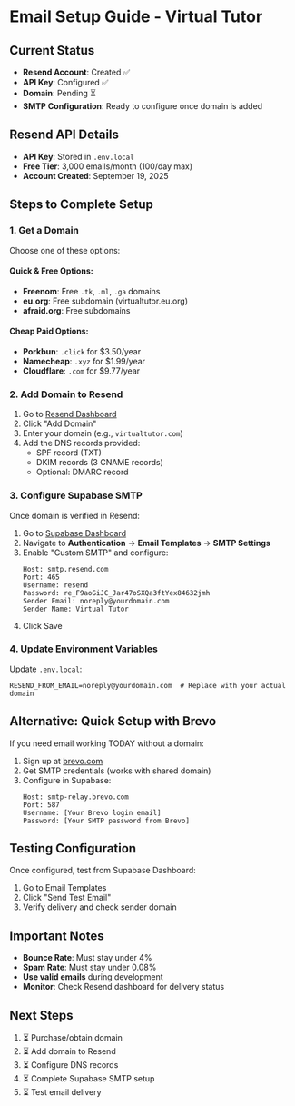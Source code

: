 # Email Setup Guide - Virtual Tutor

## Current Status
- **Resend Account**: Created ✅
- **API Key**: Configured ✅
- **Domain**: Pending ⏳
- **SMTP Configuration**: Ready to configure once domain is added

## Resend API Details
- **API Key**: Stored in `.env.local`
- **Free Tier**: 3,000 emails/month (100/day max)
- **Account Created**: September 19, 2025

## Steps to Complete Setup

### 1. Get a Domain
Choose one of these options:

#### Quick & Free Options:
- **Freenom**: Free `.tk`, `.ml`, `.ga` domains
- **eu.org**: Free subdomain (virtualtutor.eu.org)
- **afraid.org**: Free subdomains

#### Cheap Paid Options:
- **Porkbun**: `.click` for $3.50/year
- **Namecheap**: `.xyz` for $1.99/year
- **Cloudflare**: `.com` for $9.77/year

### 2. Add Domain to Resend
1. Go to [Resend Dashboard](https://resend.com/domains)
2. Click "Add Domain"
3. Enter your domain (e.g., `virtualtutor.com`)
4. Add the DNS records provided:
   - SPF record (TXT)
   - DKIM records (3 CNAME records)
   - Optional: DMARC record

### 3. Configure Supabase SMTP
Once domain is verified in Resend:

1. Go to [Supabase Dashboard](https://supabase.com/dashboard/project/thhqeoiubohpxxempfpi/settings/auth)
2. Navigate to **Authentication** → **Email Templates** → **SMTP Settings**
3. Enable "Custom SMTP" and configure:
   ```
   Host: smtp.resend.com
   Port: 465
   Username: resend
   Password: re_F9aoGiJC_Jar47oSXQa3ftYex84632jmh
   Sender Email: noreply@yourdomain.com
   Sender Name: Virtual Tutor
   ```
4. Click Save

### 4. Update Environment Variables
Update `.env.local`:
```env
RESEND_FROM_EMAIL=noreply@yourdomain.com  # Replace with your actual domain
```

## Alternative: Quick Setup with Brevo
If you need email working TODAY without a domain:

1. Sign up at [brevo.com](https://www.brevo.com)
2. Get SMTP credentials (works with shared domain)
3. Configure in Supabase:
   ```
   Host: smtp-relay.brevo.com
   Port: 587
   Username: [Your Brevo login email]
   Password: [Your SMTP password from Brevo]
   ```

## Testing Configuration
Once configured, test from Supabase Dashboard:
1. Go to Email Templates
2. Click "Send Test Email" 
3. Verify delivery and check sender domain

## Important Notes
- **Bounce Rate**: Must stay under 4%
- **Spam Rate**: Must stay under 0.08%
- **Use valid emails** during development
- **Monitor**: Check Resend dashboard for delivery status

## Next Steps
1. ⏳ Purchase/obtain domain
2. ⏳ Add domain to Resend
3. ⏳ Configure DNS records
4. ⏳ Complete Supabase SMTP setup
5. ⏳ Test email delivery